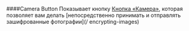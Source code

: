 ####Camera Button
Показывает кнопку [Кнопка «Камера»](/buttons#button_camera), которая позволяет вам делать [непосредственно принимать и отправлять зашифрованные фотографии](/ encrypting-images)

